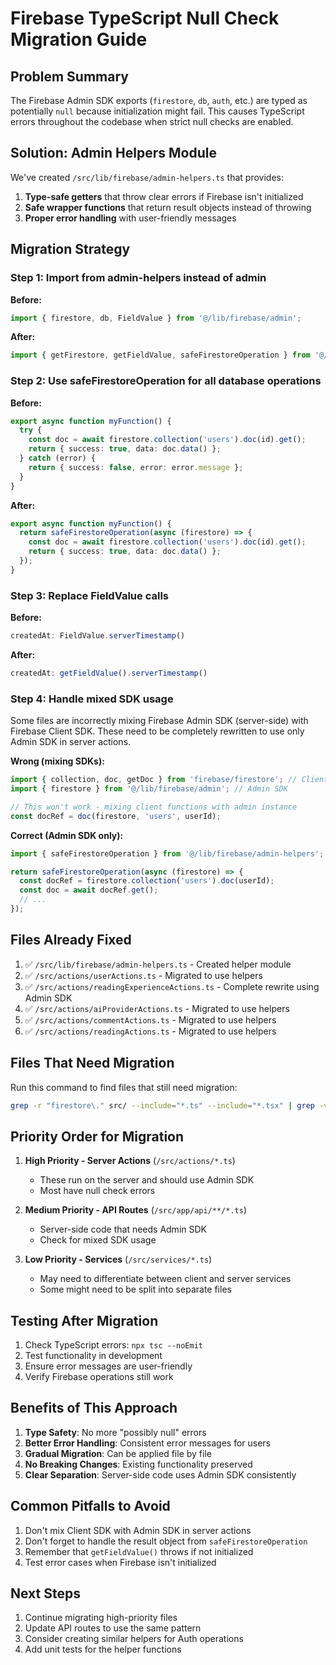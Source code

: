 # Firebase TypeScript Null Check Migration Guide

## Problem Summary

The Firebase Admin SDK exports (`firestore`, `db`, `auth`, etc.) are typed as potentially `null` because initialization might fail. This causes TypeScript errors throughout the codebase when strict null checks are enabled.

## Solution: Admin Helpers Module

We've created `/src/lib/firebase/admin-helpers.ts` that provides:

1. **Type-safe getters** that throw clear errors if Firebase isn't initialized
2. **Safe wrapper functions** that return result objects instead of throwing
3. **Proper error handling** with user-friendly messages

## Migration Strategy

### Step 1: Import from admin-helpers instead of admin

**Before:**
```typescript
import { firestore, db, FieldValue } from '@/lib/firebase/admin';
```

**After:**
```typescript
import { getFirestore, getFieldValue, safeFirestoreOperation } from '@/lib/firebase/admin-helpers';
```

### Step 2: Use safeFirestoreOperation for all database operations

**Before:**
```typescript
export async function myFunction() {
  try {
    const doc = await firestore.collection('users').doc(id).get();
    return { success: true, data: doc.data() };
  } catch (error) {
    return { success: false, error: error.message };
  }
}
```

**After:**
```typescript
export async function myFunction() {
  return safeFirestoreOperation(async (firestore) => {
    const doc = await firestore.collection('users').doc(id).get();
    return { success: true, data: doc.data() };
  });
}
```

### Step 3: Replace FieldValue calls

**Before:**
```typescript
createdAt: FieldValue.serverTimestamp()
```

**After:**
```typescript
createdAt: getFieldValue().serverTimestamp()
```

### Step 4: Handle mixed SDK usage

Some files are incorrectly mixing Firebase Admin SDK (server-side) with Firebase Client SDK. These need to be completely rewritten to use only Admin SDK in server actions.

**Wrong (mixing SDKs):**
```typescript
import { collection, doc, getDoc } from 'firebase/firestore'; // Client SDK
import { firestore } from '@/lib/firebase/admin'; // Admin SDK

// This won't work - mixing client functions with admin instance
const docRef = doc(firestore, 'users', userId);
```

**Correct (Admin SDK only):**
```typescript
import { safeFirestoreOperation } from '@/lib/firebase/admin-helpers';

return safeFirestoreOperation(async (firestore) => {
  const docRef = firestore.collection('users').doc(userId);
  const doc = await docRef.get();
  // ...
});
```

## Files Already Fixed

1. ✅ `/src/lib/firebase/admin-helpers.ts` - Created helper module
2. ✅ `/src/actions/userActions.ts` - Migrated to use helpers
3. ✅ `/src/actions/readingExperienceActions.ts` - Complete rewrite using Admin SDK
4. ✅ `/src/actions/aiProviderActions.ts` - Migrated to use helpers
5. ✅ `/src/actions/commentActions.ts` - Migrated to use helpers
6. ✅ `/src/actions/readingActions.ts` - Migrated to use helpers

## Files That Need Migration

Run this command to find files that still need migration:
```bash
grep -r "firestore\." src/ --include="*.ts" --include="*.tsx" | grep -v "admin-helpers" | grep -v "// "
```

## Priority Order for Migration

1. **High Priority - Server Actions** (`/src/actions/*.ts`)
   - These run on the server and should use Admin SDK
   - Most have null check errors

2. **Medium Priority - API Routes** (`/src/app/api/**/*.ts`)
   - Server-side code that needs Admin SDK
   - Check for mixed SDK usage

3. **Low Priority - Services** (`/src/services/*.ts`)
   - May need to differentiate between client and server services
   - Some might need to be split into separate files

## Testing After Migration

1. Check TypeScript errors: `npx tsc --noEmit`
2. Test functionality in development
3. Ensure error messages are user-friendly
4. Verify Firebase operations still work

## Benefits of This Approach

1. **Type Safety**: No more "possibly null" errors
2. **Better Error Handling**: Consistent error messages for users
3. **Gradual Migration**: Can be applied file by file
4. **No Breaking Changes**: Existing functionality preserved
5. **Clear Separation**: Server-side code uses Admin SDK consistently

## Common Pitfalls to Avoid

1. Don't mix Client SDK with Admin SDK in server actions
2. Don't forget to handle the result object from `safeFirestoreOperation`
3. Remember that `getFieldValue()` throws if not initialized
4. Test error cases when Firebase isn't initialized

## Next Steps

1. Continue migrating high-priority files
2. Update API routes to use the same pattern
3. Consider creating similar helpers for Auth operations
4. Add unit tests for the helper functions